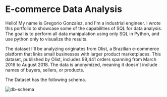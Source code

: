 # E-commerce Data Analysis
Hello! My name is Gregorio Gonzalez, and I'm a industrial engineer. 
I wrote this portfolio to showcase some of the capabilities of SQL for data analysis. The goal is to perform all data manipulation using only SQL in Python, and use python only to visualize the results.

The dataset I'll be analyzing originates from Olist, a Brazilian e-commerce platform that links small businesses with larger product marketplaces. 
This dataset, published by Olist, includes 99,441 orders spanning from March 2016 to August 2018. 
The data is anonymized, meaning it doesn't include names of buyers, sellers, or products.

The Dataset has the following schema.

![db-schema](https://github.com/user-attachments/assets/e874f2ae-0cc4-4cc8-bb16-eec86b94bb04)
